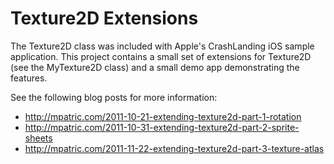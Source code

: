 # Texture2D Extensions

The Texture2D class was included with Apple's CrashLanding iOS sample application. This project contains a small set of extensions for Texture2D (see the MyTexture2D class) and a small demo app demonstrating the features.

See the following blog posts for more information:

* http://mpatric.com/2011-10-21-extending-texture2d-part-1-rotation
* http://mpatric.com/2011-10-31-extending-texture2d-part-2-sprite-sheets
* http://mpatric.com/2011-11-22-extending-texture2d-part-3-texture-atlas
